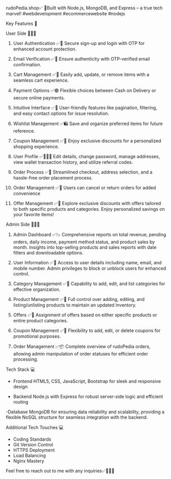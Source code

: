 rudoPedia.shop✅
🚀Built with Node.js, MongoDB, and Express – a true tech marvel! #webdevelopment  #ecommercewebsite  #nodejs 

Key Features 📌

User Side 🧑🏻‍💻

1. User Authentication ✅👤
Secure sign-up and login with OTP for enhanced account protection.

2. Email Verification ✅📨
Ensure authenticity with OTP-verified email confirmation.

3. Cart Management ✅🛒
Easily add, update, or remove items with a seamless cart experience.

4. Payment Options ✅🟢
Flexible choices between Cash on Delivery or secure online payments.

5. Intuitive Interface ✅🎊
User-friendly features like pagination, filtering, and easy contact options for issue resolution.

6. Wishlist Management ✅🛍
Save and organize preferred items for future reference.

7. Coupon Management ✅🎫
Enjoy exclusive discounts for a personalized shopping experience.

8. User Profile ✅🧑🏻‍💻
Edit details, change password, manage addresses, view wallet transaction history, and utilize referral codes.

9. Order Process ✅🎉
Streamlined checkout, address selection, and a hassle-free order placement process.

10. Order Management ✅🔄
Users can cancel or return orders for added convenience

11. Offer Management ✅💯
Explore exclusive discounts with offers tailored to both specific products and categories. Enjoy personalized savings on your favorite items!

Admin Side 🧑🏻‍💼

1. Admin Dashboard ✅📉
Comprehensive reports on total revenue, pending orders, daily income, payment method status, and product sales by month. Insights into top-selling products and sales reports with date filters and downloadable options.

2. User Information ✅👤
Access to user details including name, email, and mobile number. Admin privileges to block or unblock users for enhanced control.

3. Category Management ✅📑
Capability to add, edit, and list categories for effective organization.

4. Product Management ✅🥾
Full control over adding, editing, and listing/unlisting products to maintain an updated inventory.

5. Offers ✅💯
Assignment of offers based on either specific products or entire product categories.

6. Coupon Management ✅🎫
Flexibility to add, edit, or delete coupons for promotional purposes.

7. Order Management ✅📦
Complete overview of rudoPedia orders, allowing admin manipulation of order statuses for efficient order processing.

Tech Stack 💻
- Frontend
HTML5, CSS, JavaScript, Bootstrap for sleek and responsive design

- Backend
Node.js with Express for robust server-side logic and efficient routing

-Database 
MongoDB for ensuring data reliability and scalability, providing a flexible NoSQL structure for seamless integration with the backend.

Additional Tech Touches 💻
- Coding Standards
- Git Version Control
- HTTPS Deployment
- Load Balancing 
- Nginx Mastery

Feel free to reach out to me with any inquiries✅🧑🏻‍💻
